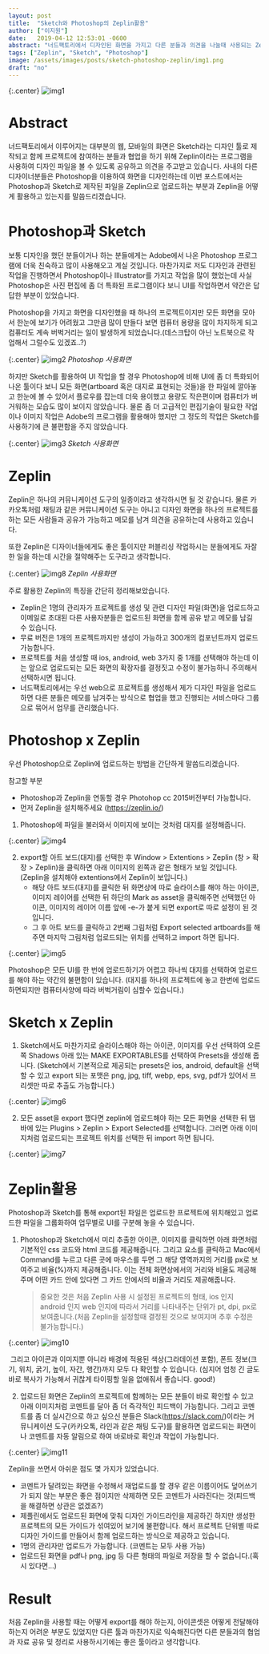 ```yaml
---
layout: post
title:  "Sketch와 Photoshop의 Zeplin활용"
author: ["이지원"]
date:   2019-04-12 12:53:01 -0600
abstract: "너드팩토리에서 디자인된 화면을 가지고 다른 분들과 의견을 나눌때 사용되는 Zeplin에 대해 간단한 사용방법과 너드팩토리에서 이루어지는 협업방식에 대해 말씀드리겠습니다."
tags: ["Zeplin", "Sketch", "Photoshop"]
image: /assets/images/posts/sketch-photoshop-zeplin/img1.png
draft: "no"	
---
```


{:.center}
![img1](/assets/images/posts/sketch-photoshop-zeplin/img1.png)

# Abstract

너드팩토리에서 이루어지는 대부분의 웹, 모바일의 화면은 Sketch라는 디자인 툴로 제작되고 함께 프로젝트에 참여하는 분들과 협업을 하기 위해 Zeplin이라는 프로그램을 사용하여 디자인 파일을 볼 수 있도록 공유하고 의견을 주고받고 있습니다. 사내의 다른 디자이너분들은 Photoshop을 이용하여 화면을 디자인하는데 이번 포스트에서는 Photoshop과 Sketch로 제작된 파일을 Zeplin으로 업로드하는 부분과  Zeplin을 어떻게 활용하고 있는지를 말씀드리겠습니다. 

# Photoshop과 Sketch

보통 디자인을 했던 분들이거나 하는 분들에게는 Adobe에서 나온 Photoshop 프로그램에 더욱 친숙하고 많이 사용해오고 계실 것입니다. 마찬가지로 저도 디자인과 관련된 작업을 진행하면서 Photoshop이나 Illustrator를 가지고 작업을 많이 했었는데 사실 Photoshop은 사진 편집에 좀 더 특화된 프로그램이다 보니 UI를 작업하면서 약간은 답답한 부분이 있었습니다.

Photoshop을 가지고 화면을 디자인했을 때 하나의 프로젝트이지만 모든 화면을 모아서 한눈에 보기가 어려웠고 그만큼 많이 만들다 보면 컴퓨터 용량을 많이 차지하게 되고 컴퓨터도 계속 버벅거리는 일이 발생하게 되었습니다.(데스크탑이 아닌 노트북으로 작업해서 그럴수도 있겠죠..?) 

{:.center}
![img2](/assets/images/posts/sketch-photoshop-zeplin/img2.png)
*Photoshop 사용화면*

하지만 Sketch를 활용하여 UI 작업을 할 경우 Photoshop에 비해 UI에 좀 더 특화되어 나온 툴이다 보니
모든 화면(artboard 혹은 대지로 표현되는 것들)을 한 파일에 깔아놓고 한눈에 볼 수 있어서 플로우를 잡는데 더욱 용이했고 
용량도 작은편이며 컴퓨터가 버거워하는 모습도 많이 보이지 않았습니다.
물론 좀 더 고급적인 편집기술이 필요한 작업이나 이미지 작업은 Adobe의 프로그램을 활용해야 했지만 그 정도의 작업은 Sketch를 사용하기에 큰 불편함을 주지 않았습니다. 

{:.center}
![img3](/assets/images/posts/sketch-photoshop-zeplin/img3.png)
*Sketch 사용화면*

# Zeplin

Zeplin은 하나의 커뮤니케이션 도구의 일종이라고 생각하시면 될 것 같습니다. 
물론 카카오톡처럼 채팅과 같은 커뮤니케이션 도구는 아니고 디자인 화면을 하나의 프로젝트를 하는 모든 사람들과 공유가 가능하고 메모를 남겨 의견을 공유하는데 사용하고 있습니다. 

또한 Zeplin은 디자이너들에게도 좋은 툴이지만 퍼블리싱 작업하시는 분들에게도 자잘한 일을 하는데 시간을 절약해주는 도구라고 생각합니다. 

{:.center}
![img8](/assets/images/posts/sketch-photoshop-zeplin/img8.png)
*Zeplin 사용화면*

주로 활용한 Zeplin의 특징을 간단히 정리해보았습니다. 

- Zeplin은 1명의 관리자가 프로젝트를 생성 및 관련 디자인 파일(화면)을 업로드하고
  이메일로 초대된 다른 사용자분들은 업로드된 화면을 함께 공유 받고 메모를 남길 수 있습니다. 
- 무료 버전은 1개의 프로젝트까지만 생성이 가능하고 300개의 컴포넌트까지 업로드 가능합니다.
- 프로젝트를 처음 생성할 때 ios, android, web 3가지 중 1개를 선택해야 하는데
  이는 앞으로 업로드되는 모든 화면의 확장자를 결정짓고 수정이 불가능하니 주의해서 선택하시면 됩니다.
- 너드팩토리에서는 우선 web으로 프로젝트를 생성해서 제가 디자인 파일을 업로드하면 다른 분들은 메모를 남겨주는 방식으로 협업을 했고 진행되는 서비스마다 그룹으로 묶어서 업무를 관리했습니다.

# Photoshop x Zeplin

우선 Photoshop으로 Zeplin에 업로드하는 방법을 간단하게 말씀드리겠습니다.

참고할 부분

- Photoshop과 Zeplin을 연동할 경우 Photohop cc 2015버전부터 가능합니다.  
- 먼저 Zeplin을 설치해주세요 (https://zeplin.io/)

1. Photoshop에 파일을 불러와서 이미지에 보이는 것처럼 대지를 설정해줍니다.

{:.center}
![img4](/assets/images/posts/sketch-photoshop-zeplin/img4.png)

2. export할 아트 보드(대지)를 선택한 후 Window > Extentions > Zeplin (창 > 확장 > Zeplin)을 클릭하면 아래 이미지의 왼쪽과 같은 형태가 보일 것입니다. (Zeplin을 설치해야 extentions에서 Zeplin이 보입니다.) 
   - 해당 아트 보드(대지)를 클릭한 뒤 화면상에 따로 슬라이스를 해야 하는 아이콘, 이미지 레이어를 선택한 뒤 하단의 Mark as asset을 클릭해주면 선택했던 아이콘, 이미지의 레이어 이름 앞에 -e-가 붙게 되면 export로 따로 설정이 된 것입니다.
   - 그 후 아트 보드를 클릭하고 2번째 그림처럼 Export selected artboards를 해주면 마지막 그림처럼 업로드되는 위치를 선택하고 import 하면 됩니다. 

{:.center}
![img5](/assets/images/posts/sketch-photoshop-zeplin/img5.png)

Photoshop은 모든 UI를 한 번에 업로드하기가 어렵고 하나씩 대지를 선택하여 업로드를 해야 하는 약간의 불편함이 있습니다.
(대지를 하나의 프로젝트에 놓고 한번에 업로드하면되지만 컴퓨터사양에 따라 버벅거림이 심할수 있습니다.)

# Sketch  x  Zeplin

1. Sketch에서도 마찬가지로 슬라이스해야 하는 아이콘, 이미지를 우선 선택하여
   오른쪽 Shadows 아래 있는 MAKE EXPORTABLES를 선택하여 Presets을 생성해 줍니다. 
   (Sketch에서 기본적으로 제공되는 presets은 ios, android, default을 선택할 수 있고 export 되는 포맷은 png, jpg, tiff, webp, eps, svg, pdf가 있어서 프리셋만 따로 추출도 가능합니다.) 

{:.center}
![img6](/assets/images/posts/sketch-photoshop-zeplin/img6.png)

2. 모든 asset을 export 했다면 zeplin에 업로드해야 하는 모든 화면을 선택한 뒤 탭 바에 있는 Plugins > Zeplin > Export Selected를 선택합니다.
   그러면 아래 이미지처럼 업로드되는 프로젝트 위치를 선택한 뒤 import 하면 됩니다.

{:.center}
![img7](/assets/images/posts/sketch-photoshop-zeplin/img7.png)

# Zeplin활용

Photoshop과 Sketch를 통해 export된 파일은 업로드한 프로젝트에 위치해있고 업로드한 파일을 그룹화하여 업무별로 UI를 구분해 놓을 수 있습니다. 

1. Photoshop과 Sketch에서 미리 추출한 아이콘, 이미지를 클릭하면 아래 화면처럼 기본적인 css 코드와 html 코드를 제공해줍니다. 
   그리고 요소를 클릭하고 Mac에서 Command를 누르고 다른 곳에 마우스를 두면 그 해당 영역까지의 거리를 px로 보여주고 비율(%)까지 제공해줍니다. 이는 전체 화면상에서의 거리와 비율도 제공해주며 어떤 카드 안에 있다면 그 카드 안에서의 비율과 거리도 제공해줍니다. 

   > 중요한 것은 처음 Zeplin 사용 시 설정된 프로젝트의 형태, ios 인지 android 인지 web 인지에 따라서 거리를 나타내주는 단위가 pt, dpi, px로 보여줍니다.(처음 Zeplin을 설정할때 결정된 것으로 보여지며 추후 수정은 불가능합니다.)

{:.center}
![img10](/assets/images/posts/sketch-photoshop-zeplin/img10.png)

​	그리고 아이콘과 이미지뿐 아니라 배경에 적용된 색상(그라데이션 포함), 폰트 정보(크기, 위치, 굵기, 높이, 자간, 행간)까지 	모두 다 확인할 수 있습니다. (심지어 엄청 긴 글도 바로 복사가 가능해서 귀찮게 타이핑할 일을 없애줘서 좋습니다. good!)

2. 업로드된 화면은 Zeplin의 프로젝트에 함께하는 모든 분들이 바로 확인할 수 있고 아래 이미지처럼 코멘트를 달아 좀 더 즉각적인 피드백이 가능합니다. 
   그리고 코멘트를 좀 더 실시간으로 하고 싶으신 분들은 Slack(https://slack.com/)이라는 커뮤니케이션 도구(카카오톡, 라인과 같은 채팅 도구)를 활용하면 업로드되는 화면이나 코멘트를 자동 알림으로 하여 바로바로 확인과 작업이 가능합니다.

{:.center}
![img11](/assets/images/posts/sketch-photoshop-zeplin/img11.png)

Zeplin을 쓰면서 아쉬운 점도 몇 가지가 있었습니다.

- 코멘트가 달려있는 화면을 수정해서 재업로드를 할 경우 같은 이름이어도 덮어쓰기가 되지 않는 부분은 좋은 점이지만 삭제하면 모든 코멘트가 사라진다는 것(피드백을 해결하면 상관은 없겠죠?)
- 제플린에서도 업로드된 화면에 맞춰 디자인 가이드라인을 제공하긴 하지만 생성한 프로젝트의 모든 가이드가 섞여있어 보기에 불편합니다. 해서 프로젝트 단위별 따로 디자인 가이드를 만들어서 함께 업로드하는 방식으로 제공하고 있습니다.
- 1명의 관리자만 업로드가 가능합니다. (코멘트는 모두 사용 가능)
- 업로드된 화면을 pdf나 png, jpg 등 다른 형태의 파일로 저장을 할 수 없습니다.(혹시 있다면...)

# Result

처음 Zeplin을 사용할 때는 어떻게 export를 해야 하는지, 아이콘셋은 어떻게 전달해야 하는지 어려운 부분도 있었지만
다른 툴과 마찬가지로 익숙해진다면 다른 분들과의 협업과 자료 공유 및 정리로 사용하시기에는 좋은 툴이라고 생각합니다.